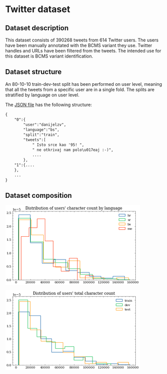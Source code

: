 # Twitter dataset

## Dataset description

This dataset consists of 390268 tweets from 614 Twitter users. The users have been manually annotated with the BCMS variant they use. Twitter handles and URLs have been filtered from the tweets. The intended use for this dataset is BCMS variant identification.

## Dataset structure
An 80-10-10 train-dev-test split has been performed on user level, meaning that all the tweets from a specific user are in a single fold. The splits are stratified by language on user level.

The [JSON file](twitter.json) has the following structure:

```
{
    "0":{
        "user":"danijelzv",
        "language":"bs",
        "split":"train",
        "tweets":[
            " Isto srce kao '95! ",
            " ne otkrivaj nam polo\u017eaj :-)",
            ....
        },
    "1":{....
    },
    ...
}
```

## Dataset composition

![](images/language_length_distribution.png)

![](images/users_length_distribution.png)